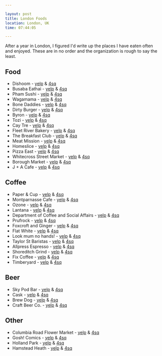 ```yaml
---

layout: post
title: London Foods
location: London, UK
time: 07:44:05

---
```


After a year in London, I figured I'd write up the places I have eaten often and enjoyed. These are in no order and the organization is rough to say the least.

## Food

 * Dishoom - [yelp]() &amp; [4sq]()
 * Busaba Eathai - [yelp]() &amp; [4sq]()
 * Pham Sushi - [yelp]() &amp; [4sq]()
 * Wagamama - [yelp]() &amp; [4sq]()
 * Bone Daddies - [yelp]() &amp; [4sq]()
 * Dirty Burger - [yelp]() &amp; [4sq]()
 * Byron - [yelp]() &amp; [4sq]()
 * Tozi - [yelp]() &amp; [4sq]()
 * Cay Tre - [yelp]() &amp; [4sq]()
 * Fleet River Bakery - [yelp]() &amp; [4sq]()
 * The Breakfast Club - [yelp]() &amp; [4sq]()
 * Meat Mission - [yelp]() &amp; [4sq]()
 * Homeslice - [yelp]() &amp; [4sq]()
 * Pizza East - [yelp]() &amp; [4sq]()
 * Whitecross Street Market - [yelp]() &amp; [4sq]()
 * Borough Market  - [yelp]() &amp; [4sq]()
 * J + A Cafe - [yelp]() &amp; [4sq]()

## Coffee

 * Paper &amp; Cup - [yelp]() &amp; [4sq]()
 * Montparnasse Cafe - [yelp]() &amp; [4sq]()
 * Ozone - [yelp]() &amp; [4sq]()
 * Lantana - [yelp]() &amp; [4sq]()
 * Department of Coffee and Social Affairs - [yelp]() &amp; [4sq]()
 * Prufrock - [yelp]() &amp; [4sq]()
 * Foxcroft and Ginger - [yelp]() &amp; [4sq]()
 * Flat White - [yelp]() &amp; [4sq]()
 * Look mum no hands! - [yelp]() &amp; [4sq]()
 * Taylor St Baristas - [yelp]() &amp; [4sq]()
 * Allpress Espresso - [yelp]() &amp; [4sq]()
 * Shoreditch Grind - [yelp]() &amp; [4sq]()
 * Fix Coffee - [yelp]() &amp; [4sq]()
 * Timberyard - [yelp]() &amp; [4sq]()

## Beer

 * Sky Pod Bar - [yelp]() &amp; [4sq]()
 * Cask - [yelp]() &amp; [4sq]()
 * Brew Dog - [yelp]() &amp; [4sq]()
 * Craft Beer Co. - [yelp]() &amp; [4sq]()

## Other

 * Columbia Road Flower Market - [yelp]() &amp; [4sq]()
 * Gosh! Comics - [yelp]() &amp; [4sq]()
 * Holland Park - [yelp]() &amp; [4sq]()
 * Hamstead Heath - [yelp]() &amp; [4sq]()
